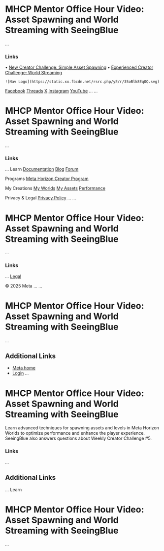 # MHCP Mentor Office Hour Video: Asset Spawning and World Streaming with SeeingBlue
...
### Links


• [New Creator Challenge: Simple Asset Spawning](https://communityforums.atmeta.com/t5/Events-Competitions/Weekly-Creator-Challenge-5-New-Creators/td-p/1306857)
• [Experienced Creator Challenge: World Streaming](https://communityforums.atmeta.com/t5/Events-Competitions/Weekly-Creator-Challenge-5-Experienced-Creators/m-p/1306859/highlight/true#M235)

    ![Nav Logo](https://static.xx.fbcdn.net/rsrc.php/yE/r/3SoBlk8EqOQ.svg)


[Facebook](https://www.facebook.com/MetaHorizon/)
[Threads](https://www.threads.com/@metahorizon)
[X](https://x.com/MetaHorizon)
[Instagram](https://www.instagram.com/metahorizon/)
[YouTube](https://www.youtube.com/@MetaQuestVR)
...
...
# MHCP Mentor Office Hour Video: Asset Spawning and World Streaming with SeeingBlue
...
### Links
...
 Learn
[Documentation](https://developers.meta.com/horizon-worlds/learn/documentation/)
[Blog](https://developers.meta.com/horizon/blog/)
[Forum](https://communityforums.atmeta.com/t5/Creator-Forum/ct-p/Meta_Horizon_Creator_Forums)

 Programs
[Meta Horizon Creator Program](https://developers.meta.com/horizon-worlds/programs/)

 My Creations
[My Worlds](https://horizon.meta.com/creator/worlds_all/?utm_source=horizon_worlds_creator)
[My Assets](https://horizon.meta.com/creator/assets/?utm_source=horizon_worlds_creator)
[Performance](https://horizon.meta.com/creator/performance/traces/?utm_source=horizon_worlds_creator)

 Privacy & Legal
[Privacy Policy](https://www.meta.com/legal/privacy-policy/)
...
...
# MHCP Mentor Office Hour Video: Asset Spawning and World Streaming with SeeingBlue
...
### Links
...
[Legal](https://www.meta.com/legal/supplemental-terms-of-service/)

 © 2025 Meta
...
...
# MHCP Mentor Office Hour Video: Asset Spawning and World Streaming with SeeingBlue
...
## Additional Links
- [Meta home](https://developers.meta.com/horizon-worlds/)
- [Login](https://developers.meta.com/login/?redirect_uri=https%3A%2F%2Fdevelopers.meta.com%2Fhorizon-worlds%2Flearn%2Fdocumentation%2Fmhcp-program%2Fcommunity-tutorials%2Fasset-spawning-and-world-streaming-with-seeingblue%2F)
...
# MHCP Mentor Office Hour Video: Asset Spawning and World Streaming with SeeingBlue

  Learn advanced techniques for spawning assets and levels in Meta Horizon Worlds
to optimize performance and enhance the player experience. SeeingBlue also
answers questions about Weekly Creator Challenge #5.  
### Links
...
## Additional Links
...
      Learn
# MHCP Mentor Office Hour Video: Asset Spawning and World Streaming with SeeingBlue
...
